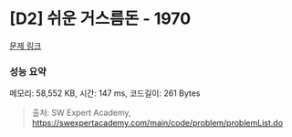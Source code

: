 # [D2] 쉬운 거스름돈 - 1970 

[문제 링크](https://swexpertacademy.com/main/code/problem/problemDetail.do?contestProbId=AV5PsIl6AXIDFAUq) 

### 성능 요약

메모리: 58,552 KB, 시간: 147 ms, 코드길이: 261 Bytes



> 출처: SW Expert Academy, https://swexpertacademy.com/main/code/problem/problemList.do